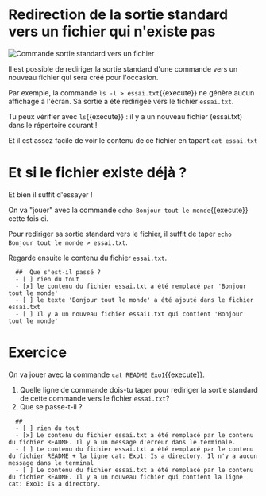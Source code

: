 
# Redirection de la sortie standard vers un fichier qui n'existe pas

<img src="./assets/commande_ss_se_to_file_terminal.png" alt="Commande sortie standard vers un fichier"/>

Il est possible de rediriger la sortie standard d'une commande vers un nouveau fichier qui sera créé pour l'occasion.

Par exemple, la commande  `ls -l > essai.txt`{{execute}} ne génère aucun affichage à l'écran.
Sa sortie a été redirigée vers le fichier `essai.txt`.

Tu peux vérifier avec `ls`{{execute}} : il y a un nouveau fichier (essai.txt) dans le répertoire courant !

Et il est assez facile de voir le contenu de ce fichier en tapant `cat essai.txt`

# Et si le fichier existe déjà ?

Et bien il suffit d'essayer !

On va "jouer" avec la commande `echo Bonjour tout le monde`{{execute}} cette fois ci.

Pour rediriger sa sortie standard vers le fichier, il suffit de taper `echo Bonjour tout le monde > essai.txt`.

Regarde ensuite le contenu du fichier `essai.txt`.

```{quizdown} 
  ##  Que s'est-il passé ? 
  - [ ] rien du tout
  - [x] le contenu du fichier essai.txt a été remplacé par 'Bonjour tout le monde'
  - [ ] le texte 'Bonjour tout le monde' a été ajouté dans le fichier essai.txt
  - [ ] Il y a un nouveau fichier essai1.txt qui contient 'Bonjour tout le monde'
```
# Exercice

On va jouer avec la commande `cat README Exo1`{{execute}}.

1. Quelle ligne de commande dois-tu taper pour rediriger la sortie standard de cette commande vers le fichier `essai.txt`?
2. Que se passe-t-il ?
```{quizdown} 
  ##  
  - [ ] rien du tout
  - [x] Le contenu du fichier essai.txt a été remplacé par le contenu du fichier README. Il y a un message d'erreur dans le terminale.
  - [ ] Le contenu du fichier essai.txt a été remplacé par le contenu du fichier README + la ligne cat: Exo1: Is a directory. Il n'y a aucun message dans le terminal
  - [ ] Le contenu du fichier essai.txt a été remplacé par le contenu du fichier README. Il y a un nouveau fichier qui contient la ligne cat: Exo1: Is a directory.
